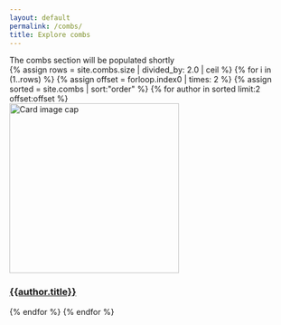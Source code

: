 ```yaml
---
layout: default
permalink: /combs/
title: Explore combs
---
```


<div class="alert alert-danger">The combs section will be populated shortly</div>


<div class="container mb-3">
  <div class="row">
  {% assign rows = site.combs.size | divided_by: 2.0 | ceil %}
  {% for i in (1..rows) %}
  {% assign offset = forloop.index0 | times: 2 %}
  {% assign sorted = site.combs | sort:"order" %}
      {% for author in sorted limit:2 offset:offset %}
      <div class="col-md-4 mb-3">
        <div class="card h-100" >
          <a href="{{site.url}}{{site.baseurl}}{{ author.permalink }}" class="stretched-link">
            <img class="card-img-top" src="{{site.url}}{{site.baseurl}}{{author.image}}" alt="Card image cap" width="300" height="300"/>
          </a>
          <div class="card-body">
            <h3 class="lead mt-2">
              <a href="{{site.url}}{{site.baseurl}}{{ author.permalink }}" class="stretched-link">{{author.title}}</a>
            </h3>
          </div>
        </div>
      </div>
      {% endfor %}
    {% endfor %}
  </div>
</div>
